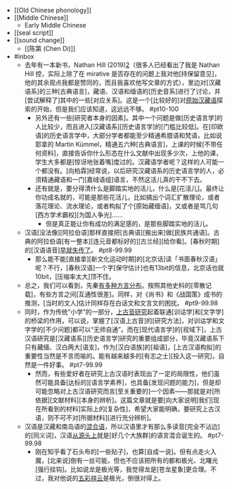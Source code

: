 - [[Old Chinese phonology]]
- [[Middle Chinese]]
    - Early Middle Chinese
- [[seal script]]
- [[sound change]]
    - [[陈第 (Chen Di)]]
- #inbox
    - 去年有一本新书，Nathan Hill (2019)[2](https://www.zhihu.com/question/428821732#ref_2)（很多人已经看出了我是 Nathan Hill 控，实际上除了在 mirative 是否存在的问题上我对他[持保留意见]，他的其余观点我都是赞同的，而且我喜欢他写文章的方式），里边对[汉藏语系]的三种[古典语言]，藏语、汉语和缅语的[历史音系]进行了讨论，并[尝试解释了]其中的一些[对应关系]。这是一个[比较好的]对[原始汉藏语](https://www.zhihu.com/question/428821732)探索的开始，但是我们应该知道，这远远不够。 #pt10-100
        - 另外还有一些[研究者本身的因素]。其中一个问题是做[历史语言学]的人比较少，而且进入[汉藏语系][历史语言学]的[门槛比较低]。在[印欧语]的历史语言学中，大部分学者都能至少精通希腊语和梵语，比如说耶拿的 Martin Kümmel，精通五六种[古典语言]，上课的时候[不带任何资料]，直接告诉你什么形态在什么文献中出现多少次，上他的课，学生大多都是[惊讶地张着嘴]度过的。汉藏语学者呢？这样的人可能一个都没有。[向柏霖]经常说，以后研究汉藏语系的历史语言学的人，必须精通藏语和一门[嘉绒语组]语言，不然这活儿真的干不下去。
        - 还有就是，要分得清什么是脚踏实地的活儿，什么是[花活儿]。最终让你功成名就的，可能是那些花活儿，比如搞出个词汇扩散理论，或者落花理论、流水理论，或者构拟了个[原始藏缅语]，又或者是骂几句[西方学术霸权][为国人争光]……
            - 但是真正能让你有成功的满足感的，是那些脚踏实地的活儿。
    - 汉语[没法像][阿拉伯语]那样直接把[古典语][搬出来]做[民族共通语]。古典的阿拉伯语[有一整本][连元音都标好的][古兰经][给你看]。[春秋时期]的[汉语语音][早就失传了](https://www.zhihu.com/question/57199069/answer/1668382891)。 #pt8-99.99
        - 那么能不能[直接拿][新文化运动时期]的[北京话]读「书面春秋汉语」呢？不行，[春秋汉语]一个字[保守估计]也有13bit的信息，北京话也就10bit，[压缩率太大]顶不住。
    - 总之，我们可以看到，先秦[有多种方言分布](https://www.zhihu.com/question/20424355/answer/1921810430)。按照其他史料的[零散记载]，有些方言之间[互通性很差]。同样，对《尚书》和《战国策》成书的推测，[当时的文人]估计同样存在白话文和文言文的困扰。 #pt9-99.98
    - 同时，作为传统“小学”的一部分，[上古音研究](https://zhuanlan.zhihu.com/p/369315686)起着联通[训诂学]和[文字学]的桥梁的作用，可以说，掌握了[汉语上古音]的[研究方法]，对训诂学和文字学的[不少问题]都可以“无师自通”。而在[现代语言学]的[视域下]，上古汉语研究是[汉藏语系][历史语言学]研究的重要组成部分，毕竟汉藏语系下只有藏缅、汉白两大[语支]，作为[汉白语族]的[祖语]，[上古汉语构拟]的重要性当然是不言而喻的。能有越来越多的[有志之士][投入这一研究]，自然是一件好事。 #pt7-99.99
        - 然而，有些爱好者在研究上古汉语时表现出了一定的局限性，他们虽然可能具备[达标的][语言学素养]，也具备[发现问题的能力]，但是却可能忽略对上古汉语研究而言[至关重要的]一个因素——那就是对[所依据][文献材料][本身的辨析]。这篇文章就是要[向大家说明]我们[现在所看到的材料]实际上的[复杂性]，希望大家能明确，要研究上古汉语，则不可不对[所据材料][进行充分辨析]。
    - 汉语是汉藏和南岛语的[混合语](https://b23.tv/uBVkOO)，所以汉语里才有那么多读音[完全不沾边]的[同义词]，汉语[从源头上](https://bbs.northdy.com/thread-921169-3-1.html)就是[好几个大族群]的语言混合诞生的。 #pt7-99.98
        - 刚在知乎看了石头布的[一些贴子]，也算[自成一说]。但有点走火入魔，[北来说]倒有一丝可能，但也不应该把所有的都和极光、北曙光[强行挂钩]。比如说龙是极光等，我觉得龙是[苍龙星象]更合理。不过，我对他说的[五彩祥云](https://zhuanlan.zhihu.com/p/20432852)是极光，倒很对得上。
